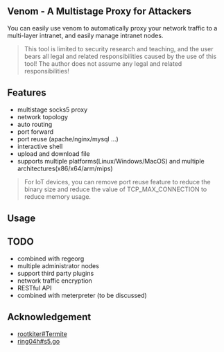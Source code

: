 ## Venom - A Multistage Proxy for Attackers

You can easily use venom to automatically proxy your network traffic to a multi-layer intranet, and easily manage intranet nodes.

> This tool is limited to security research and teaching, and the user bears all legal and related responsibilities caused by the use of this tool! The author does not assume any legal and related responsibilities!


## Features

- multistage socks5 proxy
- network topology
- auto routing
- port forward
- port reuse (apache/nginx/mysql ...)
- interactive shell
- upload and download file
- supports multiple platforms(Linux/Windows/MacOS) and multiple architectures(x86/x64/arm/mips)

> For IoT devices, you can remove port reuse feature to reduce the binary size and reduce the value of TCP_MAX_CONNECTION to reduce memory usage.

## Usage



## TODO

- combined with regeorg
- multiple administrator nodes
- support third party plugins
- network traffic encryption
- RESTful API
- combined with meterpreter (to be discussed)

## Acknowledgement

- [rootkiter#Termite](https://github.com/rootkiter/Termite)
- [ring04h#s5.go](https://github.com/ring04h/s5.go)

